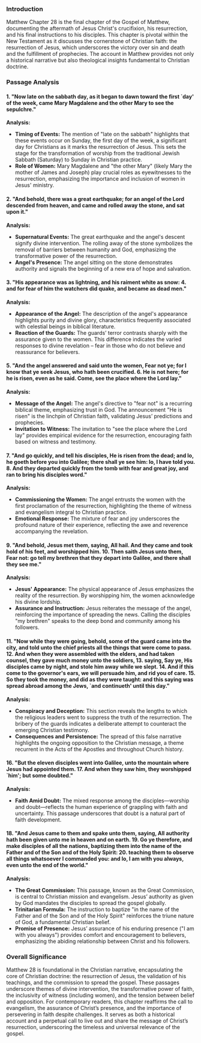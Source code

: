 ### Introduction

Matthew Chapter 28 is the final chapter of the Gospel of Matthew, documenting the aftermath of Jesus Christ's crucifixion, his resurrection, and his final instructions to his disciples. This chapter is pivotal within the New Testament as it discusses the cornerstone of Christian faith: the resurrection of Jesus, which underscores the victory over sin and death and the fulfillment of prophecies. The account in Matthew provides not only a historical narrative but also theological insights fundamental to Christian doctrine.

### Passage Analysis

#### 1. "Now late on the sabbath day, as it began to dawn toward the first `day' of the week, came Mary Magdalene and the other Mary to see the sepulchre."

**Analysis:**
- **Timing of Events:** The mention of "late on the sabbath" highlights that these events occur on Sunday, the first day of the week, a significant day for Christians as it marks the resurrection of Jesus. This sets the stage for the transformation of worship from the traditional Jewish Sabbath (Saturday) to Sunday in Christian practice.
- **Role of Women:** Mary Magdalene and "the other Mary" (likely Mary the mother of James and Joseph) play crucial roles as eyewitnesses to the resurrection, emphasizing the importance and inclusion of women in Jesus' ministry.

#### 2. "And behold, there was a great earthquake; for an angel of the Lord descended from heaven, and came and rolled away the stone, and sat upon it."

**Analysis:**
- **Supernatural Events:** The great earthquake and the angel's descent signify divine intervention. The rolling away of the stone symbolizes the removal of barriers between humanity and God, emphasizing the transformative power of the resurrection.
- **Angel's Presence:** The angel sitting on the stone demonstrates authority and signals the beginning of a new era of hope and salvation.

#### 3. "His appearance was as lightning, and his raiment white as snow: 4. and for fear of him the watchers did quake, and became as dead men."

**Analysis:**
- **Appearance of the Angel:** The description of the angel's appearance highlights purity and divine glory, characteristics frequently associated with celestial beings in biblical literature.
- **Reaction of the Guards:** The guards’ terror contrasts sharply with the assurance given to the women. This difference indicates the varied responses to divine revelation – fear in those who do not believe and reassurance for believers.

#### 5. "And the angel answered and said unto the women, Fear not ye; for I know that ye seek Jesus, who hath been crucified. 6. He is not here; for he is risen, even as he said. Come, see the place where the Lord lay."

**Analysis:**
- **Message of the Angel:** The angel's directive to "fear not" is a recurring biblical theme, emphasizing trust in God. The announcement "He is risen" is the linchpin of Christian faith, validating Jesus’ predictions and prophecies.
- **Invitation to Witness:** The invitation to "see the place where the Lord lay" provides empirical evidence for the resurrection, encouraging faith based on witness and testimony.

#### 7. "And go quickly, and tell his disciples, He is risen from the dead; and lo, he goeth before you into Galilee; there shall ye see him: lo, I have told you. 8. And they departed quickly from the tomb with fear and great joy, and ran to bring his disciples word."

**Analysis:**
- **Commissioning the Women:** The angel entrusts the women with the first proclamation of the resurrection, highlighting the theme of witness and evangelism integral to Christian practice.
- **Emotional Response:** The mixture of fear and joy underscores the profound nature of their experience, reflecting the awe and reverence accompanying the revelation.

#### 9. "And behold, Jesus met them, saying, All hail. And they came and took hold of his feet, and worshipped him. 10. Then saith Jesus unto them, Fear not: go tell my brethren that they depart into Galilee, and there shall they see me."

**Analysis:**
- **Jesus' Appearance:** The physical appearance of Jesus emphasizes the reality of the resurrection. By worshipping him, the women acknowledge his divine lordship.
- **Assurance and Instruction:** Jesus reiterates the message of the angel, reinforcing the importance of spreading the news. Calling the disciples "my brethren" speaks to the deep bond and community among his followers.

#### 11. "Now while they were going, behold, some of the guard came into the city, and told unto the chief priests all the things that were come to pass. 12. And when they were assembled with the elders, and had taken counsel, they gave much money unto the soldiers, 13. saying, Say ye, His disciples came by night, and stole him away while we slept. 14. And if this come to the governor's ears, we will persuade him, and rid you of care. 15. So they took the money, and did as they were taught: and this saying was spread abroad among the Jews, `and continueth' until this day."

**Analysis:**
- **Conspiracy and Deception:** This section reveals the lengths to which the religious leaders went to suppress the truth of the resurrection. The bribery of the guards indicates a deliberate attempt to counteract the emerging Christian testimony.
- **Consequences and Persistence:** The spread of this false narrative highlights the ongoing opposition to the Christian message, a theme recurrent in the Acts of the Apostles and throughout Church history.

#### 16. "But the eleven disciples went into Galilee, unto the mountain where Jesus had appointed them. 17. And when they saw him, they worshipped `him'; but some doubted."

**Analysis:**
- **Faith Amid Doubt:** The mixed response among the disciples—worship and doubt—reflects the human experience of grappling with faith and uncertainty. This passage underscores that doubt is a natural part of faith development.

#### 18. "And Jesus came to them and spake unto them, saying, All authority hath been given unto me in heaven and on earth. 19. Go ye therefore, and make disciples of all the nations, baptizing them into the name of the Father and of the Son and of the Holy Spirit: 20. teaching them to observe all things whatsoever I commanded you: and lo, I am with you always, even unto the end of the world."

**Analysis:**
- **The Great Commission:** This passage, known as the Great Commission, is central to Christian mission and evangelism. Jesus’ authority as given by God mandates the disciples to spread the gospel globally.
- **Trinitarian Formula:** The instruction to baptize "in the name of the Father and of the Son and of the Holy Spirit" reinforces the triune nature of God, a fundamental Christian belief.
- **Promise of Presence:** Jesus’ assurance of his enduring presence ("I am with you always") provides comfort and encouragement to believers, emphasizing the abiding relationship between Christ and his followers.

### Overall Significance

Matthew 28 is foundational in the Christian narrative, encapsulating the core of Christian doctrine: the resurrection of Jesus, the validation of his teachings, and the commission to spread the gospel. These passages underscore themes of divine intervention, the transformative power of faith, the inclusivity of witness (including women), and the tension between belief and opposition. For contemporary readers, this chapter reaffirms the call to evangelism, the assurance of Christ’s presence, and the importance of persevering in faith despite challenges. It serves as both a historical account and a perpetual call to live out and share the message of Christ’s resurrection, underscoring the timeless and universal relevance of the gospel.